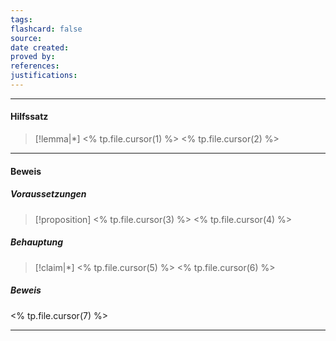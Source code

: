 ```yaml
---
tags: 
flashcard: false
source: 
date created: 
proved by: 
references: 
justifications:
---
```

***
#### Hilfssatz

> [!lemma|*]  <% tp.file.cursor(1) %>
> <% tp.file.cursor(2) %>

***
#### Beweis

##### Voraussetzungen

> [!proposition] <% tp.file.cursor(3) %>
> <% tp.file.cursor(4) %>

##### Behauptung

> [!claim|*] <% tp.file.cursor(5) %>
> <% tp.file.cursor(6) %>

##### Beweis

<% tp.file.cursor(7) %>

***
